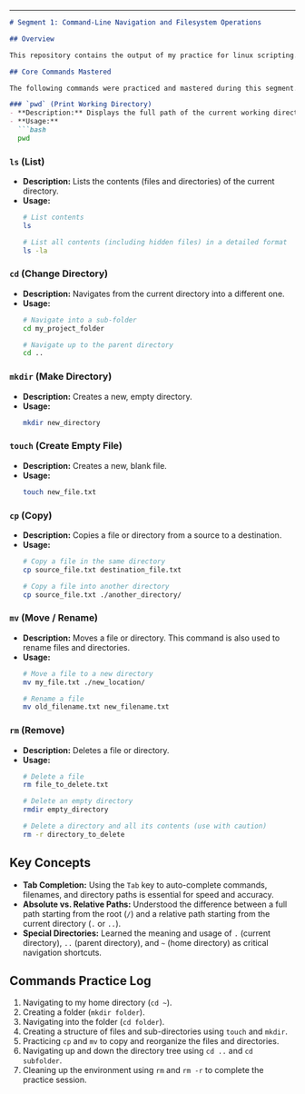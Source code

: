 
-----

````markdown
# Segment 1: Command-Line Navigation and Filesystem Operations

## Overview

This repository contains the output of my practice for linux scripting. The objective of this segment was to build foundational muscle memory and fluency with the Linux command line, focusing on filesystem navigation and essential file/directory management commands.

## Core Commands Mastered

The following commands were practiced and mastered during this segment.

### `pwd` (Print Working Directory)
- **Description:** Displays the full path of the current working directory.
- **Usage:**
  ```bash
  pwd
````

### `ls` (List)

  - **Description:** Lists the contents (files and directories) of the current directory.
  - **Usage:**
    ```bash
    # List contents
    ls

    # List all contents (including hidden files) in a detailed format
    ls -la
    ```

### `cd` (Change Directory)

  - **Description:** Navigates from the current directory into a different one.
  - **Usage:**
    ```bash
    # Navigate into a sub-folder
    cd my_project_folder

    # Navigate up to the parent directory
    cd ..
    ```

### `mkdir` (Make Directory)

  - **Description:** Creates a new, empty directory.
  - **Usage:**
    ```bash
    mkdir new_directory
    ```

### `touch` (Create Empty File)

  - **Description:** Creates a new, blank file.
  - **Usage:**
    ```bash
    touch new_file.txt
    ```

### `cp` (Copy)

  - **Description:** Copies a file or directory from a source to a destination.
  - **Usage:**
    ```bash
    # Copy a file in the same directory
    cp source_file.txt destination_file.txt

    # Copy a file into another directory
    cp source_file.txt ./another_directory/
    ```

### `mv` (Move / Rename)

  - **Description:** Moves a file or directory. This command is also used to rename files and directories.
  - **Usage:**
    ```bash
    # Move a file to a new directory
    mv my_file.txt ./new_location/

    # Rename a file
    mv old_filename.txt new_filename.txt
    ```

### `rm` (Remove)

  - **Description:** Deletes a file or directory.
  - **Usage:**
    ```bash
    # Delete a file
    rm file_to_delete.txt

    # Delete an empty directory
    rmdir empty_directory

    # Delete a directory and all its contents (use with caution)
    rm -r directory_to_delete
    ```

## Key Concepts

  - **Tab Completion:** Using the `Tab` key to auto-complete commands, filenames, and directory paths is essential for speed and accuracy.
  - **Absolute vs. Relative Paths:** Understood the difference between a full path starting from the root (`/`) and a relative path starting from the current directory (`.` or `..`).
  - **Special Directories:** Learned the meaning and usage of `.` (current directory), `..` (parent directory), and `~` (home directory) as critical navigation shortcuts.

## Commands Practice Log

1.  Navigating to my home directory (`cd ~`).
2.  Creating a folder (`mkdir folder`).
3.  Navigating into the folder (`cd folder`).
4.  Creating a structure of files and sub-directories using `touch` and `mkdir`.
5.  Practicing `cp` and `mv` to copy and reorganize the files and directories.
6.  Navigating up and down the directory tree using `cd ..` and `cd subfolder`.
7.  Cleaning up the environment using `rm` and `rm -r` to complete the practice session.

<!-- end list -->

```
```